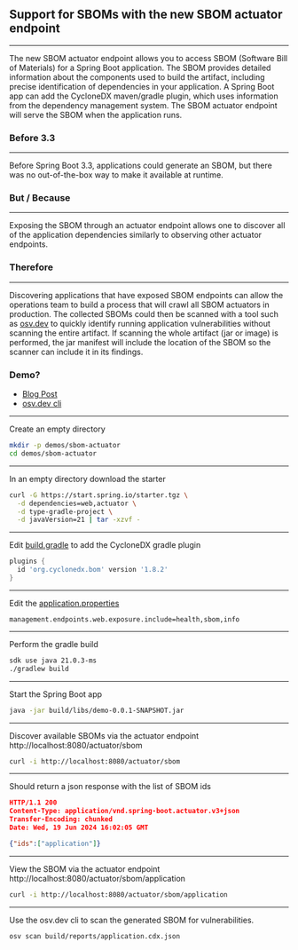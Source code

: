 ## Support for SBOMs with the new SBOM actuator endpoint

---
The new SBOM actuator endpoint allows you to access SBOM (Software Bill of Materials) for a Spring Boot application. The SBOM provides detailed information about the components used to build the artifact, including precise identification of dependencies in your application. A Spring Boot app can add the CycloneDX maven/gradle plugin, which uses information from the dependency management system. The SBOM actuator endpoint will serve the SBOM when the application runs.

### Before 3.3

---
Before Spring Boot 3.3, applications could generate an SBOM, but there was no out-of-the-box way to make it available at runtime.

### But / Because

---
Exposing the SBOM through an actuator endpoint allows one to discover all of the application dependencies similarly to observing other actuator endpoints.

### Therefore

---
Discovering applications that have exposed SBOM endpoints can allow the operations team to build a process that will crawl all SBOM actuators in production. The collected SBOMs could then be scanned with a tool such as [osv.dev](https://osv.dev/) to quickly identify running application vulnerabilities without scanning the entire artifact. If scanning the whole artifact (jar or image) is performed, the jar manifest will include the location of the SBOM so the scanner can include it in its findings.

### Demo?

- [Blog Post](https://spring.io/blog/2024/05/24/sbom-support-in-spring-boot-3-3)
- [osv.dev cli](https://github.com/google/osv-scanner/releases/tag/v1.7.4)

---

Create an empty directory

```bash
mkdir -p demos/sbom-actuator
cd demos/sbom-actuator
```

---

In an empty directory download the starter

```bash
curl -G https://start.spring.io/starter.tgz \
  -d dependencies=web,actuator \
  -d type-gradle-project \
  -d javaVersion=21 | tar -xzvf -
```

---

Edit [build.gradle](../../demos/sbom-actuator/build.gradle) to add the CycloneDX gradle plugin

```groovy
plugins {
  id 'org.cyclonedx.bom' version '1.8.2'
}
```

---

Edit the [application.properties](../../demos/sbom-actuator/src/main/resources/application.properties)

```properties
management.endpoints.web.exposure.include=health,sbom,info
```

---

Perform the gradle build

```bash
sdk use java 21.0.3-ms
./gradlew build
```

---

Start the Spring Boot app

```bash
java -jar build/libs/demo-0.0.1-SNAPSHOT.jar
```

---

Discover available SBOMs via the actuator endpoint http://localhost:8080/actuator/sbom

```bash
curl -i http://localhost:8080/actuator/sbom
```

---

Should return a json response with the list of SBOM ids

```json
HTTP/1.1 200 
Content-Type: application/vnd.spring-boot.actuator.v3+json
Transfer-Encoding: chunked
Date: Wed, 19 Jun 2024 16:02:05 GMT

{"ids":["application"]}
```

---

View the SBOM via the actuator endpoint http://localhost:8080/actuator/sbom/application

```bash
curl -i http://localhost:8080/actuator/sbom/application
```

---

Use the osv.dev cli to scan the generated SBOM for vulnerabilities.

```bash
osv scan build/reports/application.cdx.json
```